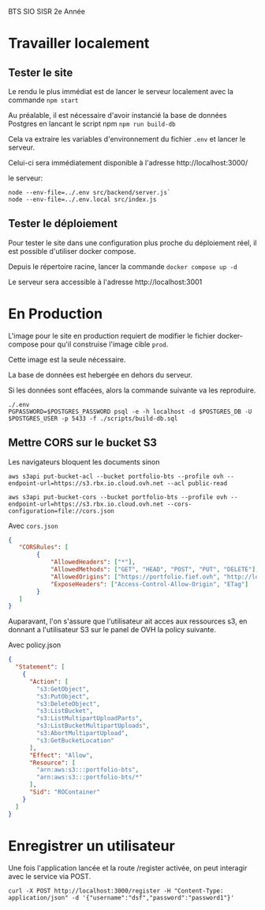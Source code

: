 BTS SIO SISR 2e Année


# Travailler localement

## Tester le site

Le rendu le plus immédiat est de lancer le serveur localement avec la commande
`npm start`

Au préalable, il est nécessaire d'avoir instancié la base de données Postgres en lancant le script npm
`npm run build-db`

Cela va extraire les variables d'environnement du fichier `.env` et lancer le serveur.

Celui-ci sera immédiatement disponible à l'adresse http://localhost:3000/

le serveur:
```shell
node --env-file=../.env src/backend/server.js`
node --env-file=../.env.local src/index.js
```

## Tester le déploiement

Pour tester le site dans une configuration plus proche du déploiement réel, il est possible d'utiliser docker compose.

Depuis le répertoire racine, lancer la commande
`docker compose up -d`

Le serveur sera accessible à l'adresse http://localhost:3001

# En Production

L'image pour le site en production requiert de modifier le fichier docker-compose pour qu'il construise l'image cible `prod`.

Cette image est la seule nécessaire.

La base de données est hebergée en dehors du serveur.

Si les données sont effacées, alors la commande suivante va les reproduire.
```shell
./.env
PGPASSWORD=$POSTGRES_PASSWORD psql -e -h localhost -d $POSTGRES_DB -U $POSTGRES_USER -p 5433 -f ./scripts/build-db.sql
```


## Mettre CORS sur le bucket S3

Les navigateurs bloquent les documents sinon

```shell
aws s3api put-bucket-acl --bucket portfolio-bts --profile ovh --endpoint-url=https://s3.rbx.io.cloud.ovh.net --acl public-read

aws s3api put-bucket-cors --bucket portfolio-bts --profile ovh --endpoint-url=https://s3.rbx.io.cloud.ovh.net --cors-configuration=file://cors.json
```

Avec `cors.json`
```json
{
   "CORSRules": [
        {
            "AllowedHeaders": ["*"],
            "AllowedMethods": ["GET", "HEAD", "POST", "PUT", "DELETE"],
            "AllowedOrigins": ["https://portfolio.fief.ovh", "http://localhost:3000"],
            "ExposeHeaders": ["Access-Control-Allow-Origin", "ETag"]
        }
   ]
}
```

Auparavant, l'on s'assure que l'utilisateur ait acces aux ressources s3, en donnant a l'utilisateur S3 sur le panel de OVH la policy suivante.

Avec policy.json
```json
{
  "Statement": [
    {
      "Action": [
        "s3:GetObject",
        "s3:PutObject", 
        "s3:DeleteObject",
        "s3:ListBucket",
        "s3:ListMultipartUploadParts",
        "s3:ListBucketMultipartUploads", 
        "s3:AbortMultipartUpload", 
        "s3:GetBucketLocation"
      ],
      "Effect": "Allow",
      "Resource": [
        "arn:aws:s3:::portfolio-bts",
        "arn:aws:s3:::portfolio-bts/*"
      ],
      "Sid": "ROContainer"
    }
  ]
}
```

# Enregistrer un utilisateur

Une fois l'application lancée et la route /register activée, on peut interagir avec le service via POST.

```shell
curl -X POST http://localhost:3000/register -H "Content-Type: application/json" -d '{"username":"dsf","password":"password1"}'
```

